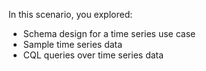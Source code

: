 In this scenario, you explored:

* Schema design for a time series use case 
* Sample time series data
* CQL queries over time series data